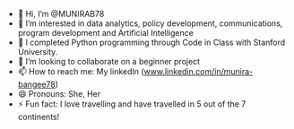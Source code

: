 - 👋 Hi, I’m @MUNIRAB78
- 👀 I’m interested in data analytics, policy development, communications, program development and Artificial Intelligence 
- 🌱 I completed Python programming through Code in Class with Stanford University. 
- 💞️ I’m looking to collaborate on a beginner project
- 📫 How to reach me: My linkedIn (www.linkedin.com/in/munira-bangee78)
- 😄 Pronouns: She, Her 
- ⚡ Fun fact: I love travelling and have travelled in 5 out of the 7 continents!

<!---
MUNIRAB78/MUNIRAB78 is a ✨ special ✨ repository because its `README.md` (this file) appears on your GitHub profile.
You can click the Preview link to take a look at your changes.
--->
